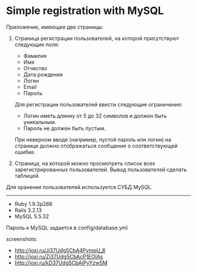 Simple registration with MySQL
=================

Приложение, имеющее две страницы:

1. Страница регистрации пользователей, на которой присутствуют
   следующие поля:
   - Фамилия
   - Имя
   - Отчество
   - Дата рождения
   - Логин
   - Email
   - Пароль

	Для регистрации пользователей ввести следующие ограничения:
 	 * Логин иметь длинну от 5 до 32 символов и должен быть уникальным.
	 * Пароль не должен быть пустым. 

	При неверном вводе (например, пустой пароль или логин) на странице должно отображаться сообщение о соответствующей ошибке.

2. Страница, на которой можно просмотреть список всех зарегистрированных пользователей.
Вывод пользователей сделать таблицей.

Для хранения пользователей используется СУБД MySQL.

----------------------------

* Ruby 1.9.3p286
* Rails 3.2.13
* MySQL 5.5.32

Пароль к MySQL задается в config/database.yml

screenshots:

+ http://joxi.ru/Jj37Udg5CbA4PympU_8
+ http://joxi.ru/Zj37Udg5CbAcP1EOIAs
+ http://joxi.ru/kD37Udg5CbAiPyYzw5M

